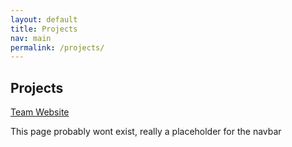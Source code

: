 ```yaml
---
layout: default
title: Projects
nav: main
permalink: /projects/
---
```


## Projects

[Team Website](/projects/week1/)

This page probably wont exist, really a placeholder for the navbar